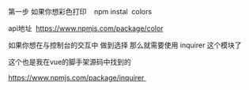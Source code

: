 第一步 如果你想彩色打印    npm instal  colors  

api地址  https://www.npmjs.com/package/color

如果你想在与控制台的交互中 做到选择 那么就需要使用 inquirer 这个模块了

这个也是我在vue的脚手架源码中找到的

https://www.npmjs.com/package/inquirer 